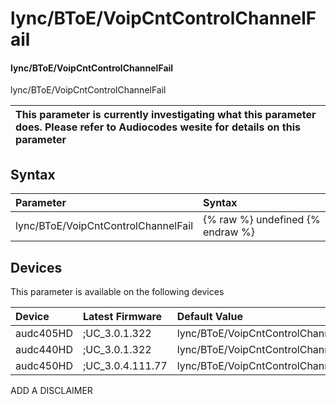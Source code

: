 ﻿---
description: lync/BToE/VoipCntControlChannelFail
search: false
---

# lync/BToE/VoipCntControlChannelFail

#### lync/BToE/VoipCntControlChannelFail

lync/BToE/VoipCntControlChannelFail


| This parameter is currently investigating what this parameter does. Please refer to Audiocodes wesite for details on this parameter | 
| :--- |

## Syntax
| Parameter | Syntax |
| :--- | :--- |
|lync/BToE/VoipCntControlChannelFail | {% raw %} undefined {% endraw %}|

## Devices
This parameter is available on the following devices

| Device | Latest Firmware | Default Value |
|:---|:---|:---|
| audc405HD | ;UC_3.0.1.322 | lync/BToE/VoipCntControlChannelFail=1 
| audc440HD | ;UC_3.0.1.322 | lync/BToE/VoipCntControlChannelFail=1 
| audc450HD | ;UC_3.0.4.111.77 | lync/BToE/VoipCntControlChannelFail=1 

ADD A DISCLAIMER
